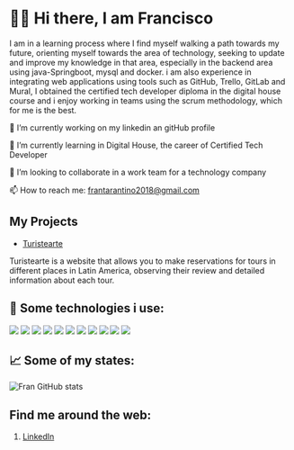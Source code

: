 # 👋🏽 Hi there, I am Francisco

I am in a learning process where I find myself walking a path towards my future, orienting myself towards the area of technology, seeking to update and improve my knowledge in that area, especially in the backend area using java-Springboot, mysql and docker.
i am also experience in integrating web applications using tools such as GitHub, Trello, GitLab and Mural, I obtained the certified tech developer diploma in the digital house course and i enjoy working in teams using the scrum methodology, which for me is the best.

🔭 I’m currently working on my linkedin an gitHub profile

🌱 I’m currently learning in Digital House, the career of Certified Tech Developer

👯 I’m looking to collaborate in a work team for a technology company

📫 How to reach me: frantarantino2018@gmail.com

## My Projects

- [Turistearte](https://github.com/Francisco-Tarantino/Turistearte-app)
 
 Turistearte is a website that allows you to make reservations for tours in different places in Latin America, observing their review and detailed information about each tour.

## 🎯 Some technologies i use: 
![](https://img.shields.io/badge/Spring_Boot-F2F4F9?style=for-the-badge&logo=spring-boot)
![](https://img.shields.io/badge/MySQL-005C84?style=for-the-badge&logo=mysql&logoColor=white)
![](https://img.shields.io/badge/GIT-E44C30?style=for-the-badge&logo=git&logoColor=white)
![](https://img.shields.io/badge/HTML5-E34F26?style=for-the-badge&logo=html5&logoColor=white)
![](https://img.shields.io/badge/CSS3-1572B6?style=for-the-badge&logo=css3&logoColor=white)
![](https://img.shields.io/badge/Docker-2CA5E0?style=for-the-badge&logo=docker&logoColor=white)
![](https://img.shields.io/badge/JavaScript-323330?style=for-the-badge&logo=javascript&logoColor=F7DF1E)
![](https://img.shields.io/badge/Postman-FF6C37?style=for-the-badge&logo=Postman&logoColor=white)
![](https://img.shields.io/badge/Spring_Security-6DB33F?style=for-the-badge&logo=Spring-Security&logoColor=white)
![](https://img.shields.io/badge/GitHub-100000?style=for-the-badge&logo=github&logoColor=white)
![](https://img.shields.io/badge/React-20232A?style=for-the-badge&logo=react&logoColor=61DAFB)

## 📈 Some of my states:

![Fran GitHub stats](https://github-readme-stats.vercel.app/api?username=Francisco-Tarantino&show_icons=true)


## Find me around the web:
1. [LinkedIn](https://www.linkedin.com/in/franciscotarantino/) 
